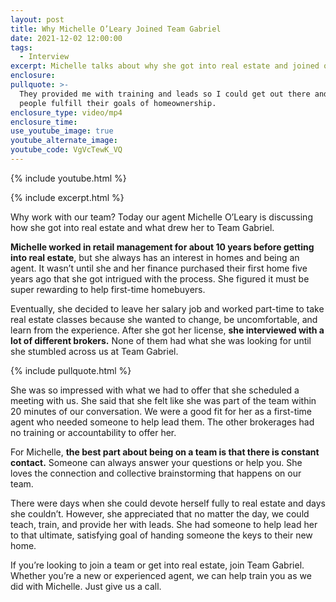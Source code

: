 ```yaml
---
layout: post
title: Why Michelle O’Leary Joined Team Gabriel
date: 2021-12-02 12:00:00
tags:
  - Interview
excerpt: Michelle talks about why she got into real estate and joined our team.
enclosure:
pullquote: >-
  They provided me with training and leads so I could get out there and help
  people fulfill their goals of homeownership.
enclosure_type: video/mp4
enclosure_time:
use_youtube_image: true
youtube_alternate_image:
youtube_code: VgVcTewK_VQ
---
```

{% include youtube.html %}

{% include excerpt.html %}

Why work with our team? Today our agent Michelle O’Leary is discussing how she got into real estate and what drew her to Team Gabriel.

**Michelle worked in retail management for about 10 years before getting into real estate**, but she always has an interest in homes and being an agent. It wasn’t until she and her finance purchased their first home five years ago that she got intrigued with the process. She figured it must be super rewarding to help first-time homebuyers.

Eventually, she decided to leave her salary job and worked part-time to take real estate classes because she wanted to change, be uncomfortable, and learn from the experience. After she got her license, **she interviewed with a lot of different brokers.** None of them had what she was looking for until she stumbled across us at Team Gabriel.

{% include pullquote.html %}

She was so impressed with what we had to offer that she scheduled a meeting with us. She said that she felt like she was part of the team within 20 minutes of our conversation. We were a good fit for her as a first-time agent who needed someone to help lead them. The other brokerages had no training or accountability to offer her.

For Michelle, **the best part about being on a team is that there is constant contact.** Someone can always answer your questions or help you. She loves the connection and collective brainstorming that happens on our team.

There were days when she could devote herself fully to real estate and days she couldn’t. However, she appreciated that no matter the day, we could teach, train, and provide her with leads. She had someone to help lead her to that ultimate, satisfying goal of handing someone the keys to their new home.

If you’re looking to join a team or get into real estate, join Team Gabriel. Whether you’re a new or experienced agent, we can help train you as we did with Michelle. Just give us a call.
